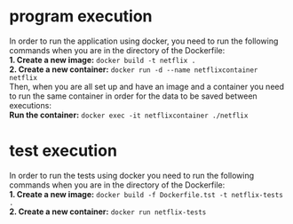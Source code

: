 # program execution
In order to run the application using docker, you need to run the following commands when you are in the directory of the Dockerfile:  
    **1. Create a new image:** `docker build -t netflix .`  
    **2. Create a new container:** `docker run -d --name netflixcontainer netflix`  
Then, when you are all set up and have an image and a container you need to run the same container in order for the data to be saved between executions:  
    **Run the container:** `docker exec -it netflixcontainer ./netflix`  
  
# test execution
In order to run the tests using docker you need to run the following commands when you are in the directory of the Dockerfile:  
    **1. Create a new image:** `docker build -f Dockerfile.tst -t netflix-tests .`  
    **2. Create a new container:** `docker run netflix-tests`  
